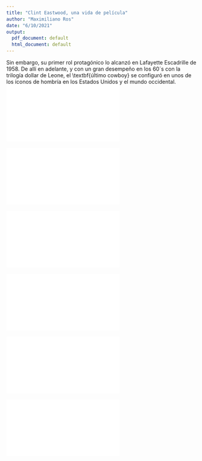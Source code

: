 ```yaml
---
title: "Clint Eastwood, una vida de película"
author: "Maximiliano Ros"
date: "6/10/2021"
output:
  pdf_document: default
  html_document: default
---
```





  

Sin embargo, su primer rol protagónico lo alcanzó en Lafayette Escadrille de 1958. De allí en adelante, y con un gran desempeño en los 60´s con la trilogía dollar de Leone, el \textbf{último cowboy} se configuró en unos de los íconos de hombría en los Estados Unidos y el mundo occidental. 
![](Clint_files/figure-latex/unnamed-chunk-3-1.pdf)<!-- --> 


![](Clint_files/figure-latex/unnamed-chunk-4-1.pdf)<!-- --> 



![](Clint_files/figure-latex/unnamed-chunk-5-1.pdf)<!-- --> 



![](Clint_files/figure-latex/unnamed-chunk-6-1.pdf)<!-- --> 


![](Clint_files/figure-latex/unnamed-chunk-7-1.pdf)<!-- --> 



![](Clint_files/figure-latex/unnamed-chunk-8-1.pdf)<!-- --> 

